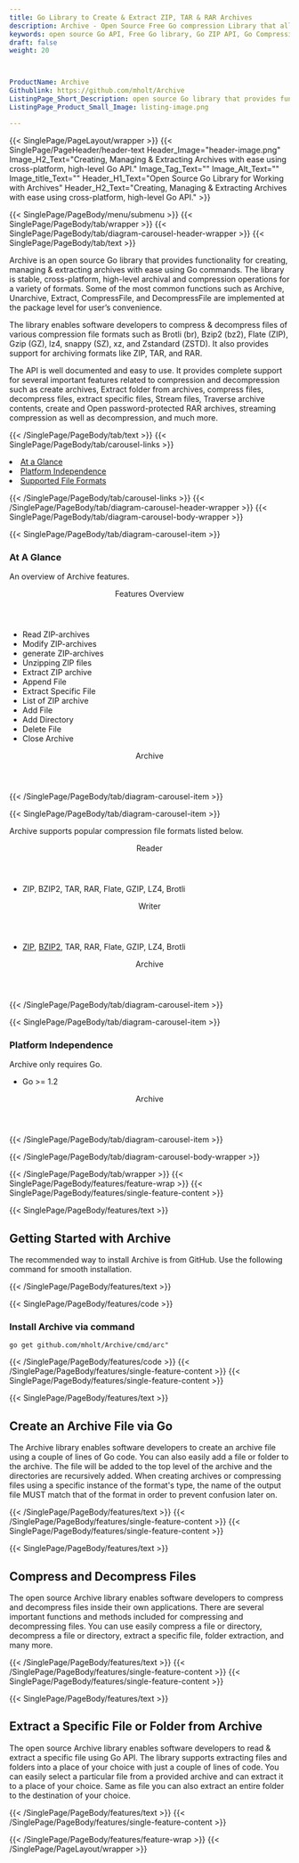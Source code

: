 ```yaml
---
title: Go Library to Create & Extract ZIP, TAR & RAR Archives
description: Archive - Open Source Free Go compression Library that allows software developers to create, manage & extract files from ZIP, TAR & RAR Archives via Go API.
keywords: open source Go API, Free Go library, Go ZIP API, Go Compression API, compress files, decompress files, ZIP GO API, Go compression Library, Open Source Go Library, Go Zip programming, create zip archives, Opening zip archives, create BZIP2 archives, save archive to a file, List zip archive, RAR Archive, TAR Go archive
draft: false
weight: 20



ProductName: Archive
Githublink: https://github.com/mholt/Archive
ListingPage_Short_Description: open source Go library that provides functionality for creating, managing & extracting archives with ease using Go commands.
ListingPage_Product_Small_Image: listing-image.png 

---
```


{{< SinglePage/PageLayout/wrapper >}}
{{< SinglePage/PageHeader/header-text
Header_Image="header-image.png"
Image_H2_Text="Creating, Managing & Extracting Archives with ease using cross-platform, high-level Go API."
Image_Tag_Text=""
Image_Alt_Text=""
Image_title_Text=""
Header_H1_Text="Open Source Go Library for Working with Archives"
Header_H2_Text="Creating, Managing & Extracting Archives with ease using cross-platform, high-level Go API." >}}

{{< SinglePage/PageBody/menu/submenu >}}
{{< SinglePage/PageBody/tab/wrapper >}}
{{< SinglePage/PageBody/tab/diagram-carousel-header-wrapper >}}
{{< SinglePage/PageBody/tab/text >}}



<p>Archive is an open source Go library that provides functionality for creating, managing & extracting archives with ease using Go commands. The library is stable, cross-platform, high-level archival and compression operations for a variety of formats. Some of the most common functions such as Archive, Unarchive, Extract, CompressFile, and DecompressFile are implemented at the package level for user’s convenience.</p>
<p>The library enables software developers to compress & decompress files of various compression file formats such as Brotli (br), Bzip2 (bz2), Flate (ZIP), Gzip (GZ), lz4, snappy (SZ), xz, and Zstandard (ZSTD). It also provides support for archiving formats like ZIP, TAR, and RAR.</p>
<p>The API is well documented and easy to use. It provides complete support for several important features related to compression and decompression such as create archives, Extract folder from archives, compress files, decompress files, extract specific files, Stream files, Traverse archive contents, create and Open password-protected RAR archives, streaming compression as well as decompression, and much more.</p>

{{< /SinglePage/PageBody/tab/text >}}
{{< SinglePage/PageBody/tab/carousel-links >}}

<li data-target="#diagramcarousel" data-slide-to="0"><a href="#">At a Glance</a></li>
<li data-target="#diagramcarousel" data-slide-to="2"><a href="#">Platform Independence</a></li>
<li data-target="#diagramcarousel" data-slide-to="1"><a class="activetab" href="#">Supported File Formats</a></li>


{{< /SinglePage/PageBody/tab/carousel-links >}}
{{< /SinglePage/PageBody/tab/diagram-carousel-header-wrapper >}}
{{< SinglePage/PageBody/tab/diagram-carousel-body-wrapper >}}

{{< SinglePage/PageBody/tab/diagram-carousel-item >}}
<h3>At A Glance</h3>
<p>An overview of Archive features.</p>
<div class="diagram1 d1-poi">
<div class="d1-row">
<div class="d1-col d1-right"><header>Features Overview</header>
<ul>
<li>Read ZIP-archives</li>
<li>Modify ZIP-archives</li>
<li>generate ZIP-archives</li>
<li>Unzipping ZIP files</li>
<li>Extract ZIP archive</li>
<li>Append File</li>
<li>Extract Specific File</li>
<li>List of ZIP archive</li>
<li>Add File</li>
<li>Add Directory</li>
<li>Delete File</li>
<li>Close Archive</li>
</ul>
</div>
</div>
<div class="d1-logo" style="border: none;"><!--<img src='listing-image.png' alt="Compression APIs for .NET" />--><header>Archive </header><footer><small></small></footer></div>
<!--/logo--></div>
<!--/diagram1-->
{{< /SinglePage/PageBody/tab/diagram-carousel-item >}}

{{< SinglePage/PageBody/tab/diagram-carousel-item >}}
<p>Archive supports popular compression file formats listed below.</p>
<div class="diagram1 d2 d1-poi">
<div class="d1-row">
<div class="d1-col d1-left"><header><i class="fa fa-arrows-v"> </i> Reader</header>
<ul>
<li>ZIP<span style="font-size: 12.16px;">, </span>BZIP2, TAR, RAR, Flate, GZIP, LZ4, Brotli</li>
</ul>
</div>
<!--/left-->
<div class="d1-col d1-right"><header><i class="fa fa-long-arrow-down"> </i> Writer</header>
<ul>
<li><a href="https://docs.fileformat.com/compression/zip/">ZIP</a>, <a href="https://docs.fileformat.com/compression/bz2/">BZIP2</a>, TAR, RAR, Flate, GZIP, LZ4, Brotli</li>
</ul>
</div>
<!--/right--></div>
<!--/row-->
<div class="d1-logo" style="border: none;"><!--<img src='listing-image.png' alt="Compression APIs for .NET" />--><header>Archive</header><footer><small></small></footer></div>
<!--/logo--></div>
<!--/diagram2-->
{{< /SinglePage/PageBody/tab/diagram-carousel-item >}}

{{< SinglePage/PageBody/tab/diagram-carousel-item >}}
<h3>Platform Independence</h3>
<p>Archive only requires Go.</p>
<div class="diagram1 d1-poi">
<div class="d1-row">
<div class="d1-col d1-left">
<ul>
<li>Go &gt;= 1.2 </li>
</ul>
</div>
<!--/left-->
<div class="d1-col d1-right"> </div>
<!--/right--></div>
<!--/row-->
<div class="d1-logo" style="border: none;"><!--<img src='listing-image.png' alt="Compression APIs for .NET" />--><header>Archive</header><footer><small></small></footer></div>
<!--/logo--></div>
<!--/diagram2 -->
{{< /SinglePage/PageBody/tab/diagram-carousel-item >}}

{{< /SinglePage/PageBody/tab/diagram-carousel-body-wrapper >}}

{{< /SinglePage/PageBody/tab/wrapper >}}
{{< SinglePage/PageBody/features/feature-wrap >}}
{{< SinglePage/PageBody/features/single-feature-content >}}

{{< SinglePage/PageBody/features/text >}}
<h2 class="h2title">Getting Started with Archive</h2>
<p>The recommended way to install Archive is from GitHub. Use the following command for smooth installation.</p>
{{< /SinglePage/PageBody/features/text >}}

{{< SinglePage/PageBody/features/code >}}
<h3>Install Archive via command</h3>
<pre><code class="html">go get github.com/mholt/Archive/cmd/arc"</code></pre>


{{< /SinglePage/PageBody/features/code >}}
{{< /SinglePage/PageBody/features/single-feature-content >}}
{{< SinglePage/PageBody/features/single-feature-content >}}

{{< SinglePage/PageBody/features/text >}}
<h2 class="h2title">Create an Archive File via Go</h2>
<p>The Archive library enables software developers to create an archive file using a couple of lines of Go code. You can also easily add a file or folder to the archive. The file will be added to the top level of the archive and the directories are recursively added. When creating archives or compressing files using a specific instance of the format's type, the name of the output file MUST match that of the format in order to prevent confusion later on.</p>

{{< /SinglePage/PageBody/features/text >}}
{{< /SinglePage/PageBody/features/single-feature-content >}}
{{< SinglePage/PageBody/features/single-feature-content >}}

{{< SinglePage/PageBody/features/text >}}
<h2 class="h2title">Compress and Decompress Files</h2>
<p>The open source Archive library enables software developers to compress and decompress files inside their own applications. There are several important functions and methods included for compressing and decompressing files. You can use easily compress a file or directory, decompress a file or directory, extract a specific file, folder extraction, and many more.</p>

{{< /SinglePage/PageBody/features/text >}}
{{< /SinglePage/PageBody/features/single-feature-content >}}
{{< SinglePage/PageBody/features/single-feature-content >}}

{{< SinglePage/PageBody/features/text >}}
<h2 class="h2title">Extract a Specific File or Folder from Archive</h2>
<p>The open source Archive library enables software developers to read & extract a specific file using Go API. The library supports extracting files and folders into a place of your choice with just a couple of lines of code. You can easily select a particular file from a provided archive and can extract it to a place of your choice. Same as file you can also extract an entire folder to the destination of your choice.</p>

{{< /SinglePage/PageBody/features/text >}}
{{< /SinglePage/PageBody/features/single-feature-content >}}

{{< /SinglePage/PageBody/features/feature-wrap >}}
{{< /SinglePage/PageLayout/wrapper >}}
